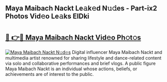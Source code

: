 ## Maya Maibach Nackt Le𝚊k𝚎d N𝚞𝚍es - Part-ix2 Photos Vid𝚎o Le𝚊ks ElDki

# <h2><a href="http://fb44os.evod.top/?m=Maya+Maibach+Nackt">🔗 👉🔴 Maya Maibach Nackt Vid𝚎o Ph𝚘t𝚘s</a></h2>

[![Maya Maibach Nackt N𝚞d𝚎s](https://i.imgur.com/8V9OHl7.gif)](http://fb44os.evod.top/?m=Maya+Maibach+Nackt)
Digital influencer Maya Maibach Nackt and multimedia artist renowned for sharing lifestyle and dance-related content via solo and collaborative performances and brief vlogs. A public figure Maya Maibach Nackt is an individual whose actions, beliefs, or achievements are of interest to the public. 
